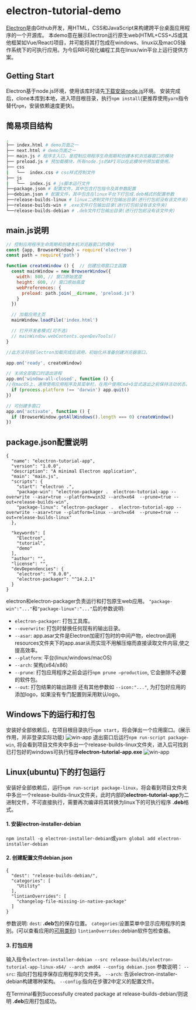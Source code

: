 # electron-tutorial-demo
[Electron](https://www.electronjs.org/docs/tutorial/about)是由Github开发，用HTML，CSS和JavaScript来构建跨平台桌面应用程序的一个开源库。
本demo意在展示Electron运行原生web(HTML+CSS+JS或其他框架如Vue/React)项目，并可能将其打包成在windows、linux以及macOS操作系统下的可执行应用。为今后RR可视化编程工具在linux/win平台上运行提供方案。
## Getting Start
Electron基于node.js环境，使用该库时请先[下载安装node.js](https://nodejs.org/en/)环境。
安装完成后，clone本库到本地，进入项目根目录，执行`npm install`(更推荐使用`yarn`指令替代`npm`，安装依赖速度更快)。
## 简易项目结构

```sh
.
├── index.html # demo页面之一
├── next.html # demo页面之一
├── main.js # 程序主入口，是控制应用程序生命周期和创建本机浏览器窗口的模块
├── preload.js # 预加载模块，所有node.js的API可以在此模块中预加载使用。
├── css
|   └──  index.css # css样式控制文件
├── js
|   └──  index.js # js脚本运行文件
├──package.json # 配置文件，其中包含打包指令及其参数配置
├──debian.json # 配置文件，其中包含在linux平台下打包成.deb格式的配置参数
├──release-builds-linux # linux二进制文件打包输出目录(进行打包前没有该文件夹)
├──release-builds-win # .exe文件打包输出目录(进行打包前没有该文件夹)
└──release-builds-debian # .deb文件打包输出目录(进行打包前没有该文件夹)
```
## main.js说明
```js
// 控制应用程序生命周期和创建本机浏览器窗口的模块
const {app, BrowserWindow} = require('electron')
const path = require('path')

function createWindow () {  // 创建应用窗口主函数
  const mainWindow = new BrowserWindow({
    width: 800, // 窗口原始宽度
    height: 600, // 窗口原始高度
    webPreferences: {
      preload: path.join(__dirname, 'preload.js')
    }
  })

  // 加载应用主页
  mainWindow.loadFile('index.html')

  // 打开开发者模式(可不选)
  // mainWindow.webContents.openDevTools()
}

//此方法将在Electron加载完成后调用，初始化并准备创建浏览器窗口。

app.on('ready', createWindow)

// 关闭全部窗口时退出进程
app.on('window-all-closed', function () {
//在macOS上，通常使用应用程序及其菜单栏，在用户使用Cmd+Q显式退出之前保持活动状态。
  if (process.platform !== 'darwin') app.quit()
})

// 可创建多窗口
app.on('activate', function () {
  if (BrowserWindow.getAllWindows().length === 0) createWindow()
})


```
## package.json配置说明
```
{
  "name": "electron-tutorial-app",
  "version": "1.0.0",
  "description": "A minimal Electron application",
  "main": "main.js",
  "scripts": {
    "start": "electron .",
    "package-win": "electron-packager .  electron-tutorial-app --overwrite --asar=true --platform=win32 --arch=x64  --prune=true --out=release-builds-win",
    "package-linux": "electron-packager .  electron-tutorial-app --overwrite --asar=true --platform=linux --arch=x64  --prune=true --out=release-builds-linux"
  },

  "keywords": [
    "Electron",
    "tutorial",
    "demo"
  ],
  "author": "",
  "license": "",
  "devDependencies": {
    "electron": "^8.0.0",
    "electron-packager": "^14.2.1"
  }
}
```
electron和electron-packager负责运行和打包原生web应用。
`"package-win":"..."`和`"package-linux":"..."`后的参数说明:
* `electron-packager`: 打包工具库。
* `--overwrite`: 打包时替换任何现有的输出目录。
* `--asar`: app.asar文件是Electron加密打包时的中间产物，electron调用resources文件夹下的app.asar从而实现不用解压缩而直接读取文件内容,使之提高效率。
* `--platform`: 平台(linux/windows/macOS)
* `--arch`: 架构(x64/x86)
* `--prune`: 打包应用程序之前会运行`npm prune –production`, 它会删除不必要的软件包。
* `--out`: 打包结果的输出路径
还有其他参数如 `--icon:"..."`, 为打包好应用的添加logo，如果没有专门配置则采用默认logo。
## Windows下的运行和打包
安装好全部依赖后，在项目根目录执行`npm start`，将会弹出一个应用窗口。(展示作用，并非登录实际功能)
![win-app](https://s2.ax1x.com/2020/02/12/171TG6.png)
退出窗口后运行`npm run-script package-win`, 将会看到项目文件夹中多出一个release-builds-linux文件夹，进入后可找到已打包好的windows可执行程序**electron-tutorial-app.exe**
![win-app](https://s2.ax1x.com/2020/02/12/1717RK.png)
## Linux(ubuntu)下的打包运行
安装好全部依赖后，运行`npm run-script package-linux`，将会看到项目文件夹中多出一个release-builds-linux文件夹，此时内部的**electron-tutorial-app**为二进制文件，不可直接执行，需要再次编译将其转换为linux下的可执行程序 **.deb**格式。

#### 1. 安装lectron-installer-debian
`npm install -g electron-installer-debian`或`yarn global add electron-installer-debian`

#### 2. 创建配置文件debian.json
```
{
  "dest": "release-builds-debian/",
  "categories": [
    "Utility"
  ],
  "lintianOverrides": [
    "changelog-file-missing-in-native-package"
  ]
}
```
参数说明:
`dest`: **.deb**包的保存位置。
`categories`:设置菜单中显示应用程序的类别。(可以查看应用的[可用类别](https://specifications.freedesktop.org/menu-spec/latest/apa.html))
`lintianOverrides`:debian软件包检查器。
#### 3. 打包应用
输入指令`electron-installer-debian --src release-builds/electron-tutorial-app-linux-x64/ --arch amd64 --config debian.json`
参数说明：
`--src`: 指向打包程序保存应用程序的文件夹。
`--arch`: 告诉electron-installer-debian构建哪种架构。
`--config`:指向在步骤2中定义的配置文件。

在Terminal看到Successfully created package at release-builds-debian/则说明 **.deb**应用打包成功。






